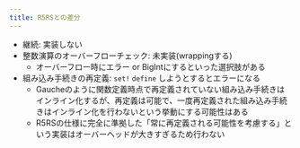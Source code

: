 ```yaml
---
title: R5RSとの差分
---
```


* 継続: 実装しない
* 整数演算のオーバーフローチェック: 未実装(wrappingする)
  * オーバーフロー時にエラー or BigIntにするといった選択肢がある
* 組み込み手続きの再定義: `set!` `define` しようとするとエラーになる
  * Gaucheのように関数定義時点で再定義されていない組み込み手続きはインライン化するが、再定義は可能で、一度再定義された組み込み手続きはインライン化を行わないという挙動にする可能性はある
  * R5RSの仕様に完全に準拠した「常に再定義される可能性を考慮する」という実装はオーバーヘッドが大きすぎるため行わない
